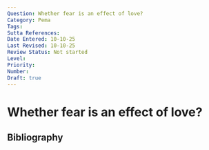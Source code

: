 ```yaml
---
Question: Whether fear is an effect of love?
Category: Pema
Tags: 
Sutta References: 
Date Entered: 10-10-25
Last Revised: 10-10-25
Review Status: Not started
Level: 
Priority: 
Number: 
Draft: true
---
```


# Whether fear is an effect of love?

## Bibliography

<!-- 

Notes:



-->